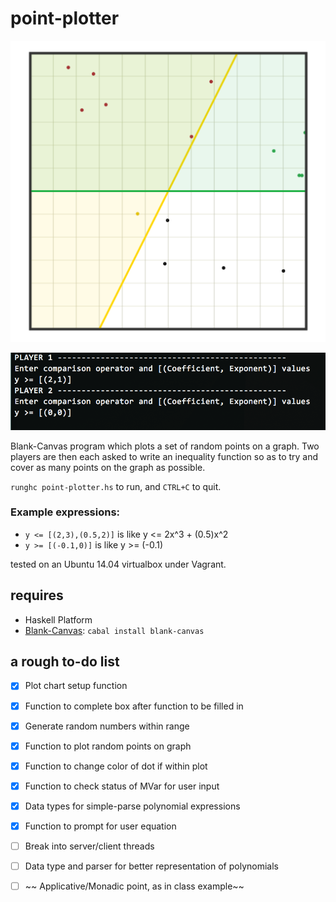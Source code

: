 point-plotter
=============

![Plots displayed by point-plotter](./plotImage.png?raw=true)

![Input prompts for point-plotter players](./inputImage.png?raw=true)

Blank-Canvas program which plots a set of random points on a graph.
Two players are then each asked to write an inequality function so
as to try and cover as many points on the graph as possible.

`runghc point-plotter.hs` to run, and `CTRL+C` to quit.

### Example expressions:

* `y <= [(2,3),(0.5,2)]` is like y <= 2x^3 + (0.5)x^2
* `y >= [(-0.1,0)]` is like y >= (-0.1)


tested on an Ubuntu 14.04 virtualbox under Vagrant.

requires
--------
* Haskell Platform
* [Blank-Canvas](https://hackage.haskell.org/package/blank-canvas):
`cabal install blank-canvas`



a rough to-do list
------------------

- [x] Plot chart setup function
- [x] Function to complete box after function to be filled in
- [x] Generate random numbers within range
- [x] Function to plot random points on graph
- [x] Function to change color of dot if within plot
- [x] Function to check status of MVar for user input
- [x] Data types for simple-parse polynomial expressions
- [x] Function to prompt for user equation
- [ ] Break into server/client threads
- [ ] Data type and parser for better representation of polynomials
- [ ] ~~ Applicative/Monadic point, as in class example~~
    
